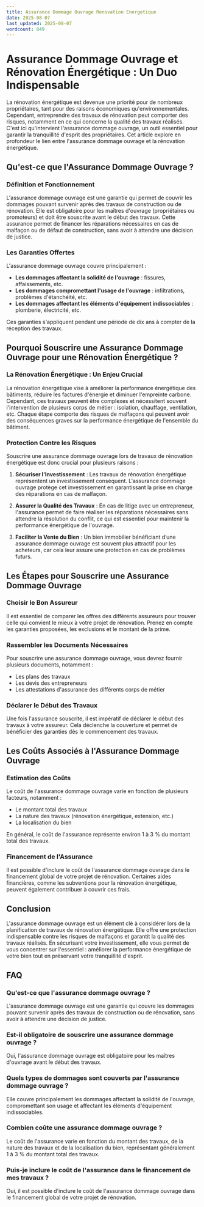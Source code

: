 ```yaml
---
title: Assurance Dommage Ouvrage Renovation Energetique
date: 2025-08-07
last_updated: 2025-08-07
wordcount: 849
---
```


# Assurance Dommage Ouvrage et Rénovation Énergétique : Un Duo Indispensable

La rénovation énergétique est devenue une priorité pour de nombreux propriétaires, tant pour des raisons économiques qu'environnementales. Cependant, entreprendre des travaux de rénovation peut comporter des risques, notamment en ce qui concerne la qualité des travaux réalisés. C'est ici qu'intervient l'assurance dommage ouvrage, un outil essentiel pour garantir la tranquillité d'esprit des propriétaires. Cet article explore en profondeur le lien entre l'assurance dommage ouvrage et la rénovation énergétique.

## Qu'est-ce que l'Assurance Dommage Ouvrage ?

### Définition et Fonctionnement

L'assurance dommage ouvrage est une garantie qui permet de couvrir les dommages pouvant survenir après des travaux de construction ou de rénovation. Elle est obligatoire pour les maîtres d'ouvrage (propriétaires ou promoteurs) et doit être souscrite avant le début des travaux. Cette assurance permet de financer les réparations nécessaires en cas de malfaçon ou de défaut de construction, sans avoir à attendre une décision de justice.

### Les Garanties Offertes

L'assurance dommage ouvrage couvre principalement :

- **Les dommages affectant la solidité de l'ouvrage** : fissures, affaissements, etc.
- **Les dommages compromettant l'usage de l'ouvrage** : infiltrations, problèmes d'étanchéité, etc.
- **Les dommages affectant les éléments d'équipement indissociables** : plomberie, électricité, etc.

Ces garanties s'appliquent pendant une période de dix ans à compter de la réception des travaux.

## Pourquoi Souscrire une Assurance Dommage Ouvrage pour une Rénovation Énergétique ?

### La Rénovation Énergétique : Un Enjeu Crucial

La rénovation énergétique vise à améliorer la performance énergétique des bâtiments, réduire les factures d'énergie et diminuer l'empreinte carbone. Cependant, ces travaux peuvent être complexes et nécessitent souvent l'intervention de plusieurs corps de métier : isolation, chauffage, ventilation, etc. Chaque étape comporte des risques de malfaçons qui peuvent avoir des conséquences graves sur la performance énergétique de l'ensemble du bâtiment.

### Protection Contre les Risques

Souscrire une assurance dommage ouvrage lors de travaux de rénovation énergétique est donc crucial pour plusieurs raisons :

1. **Sécuriser l'Investissement** : Les travaux de rénovation énergétique représentent un investissement conséquent. L'assurance dommage ouvrage protège cet investissement en garantissant la prise en charge des réparations en cas de malfaçon.

2. **Assurer la Qualité des Travaux** : En cas de litige avec un entrepreneur, l'assurance permet de faire réaliser les réparations nécessaires sans attendre la résolution du conflit, ce qui est essentiel pour maintenir la performance énergétique de l'ouvrage.

3. **Faciliter la Vente du Bien** : Un bien immobilier bénéficiant d’une assurance dommage ouvrage est souvent plus attractif pour les acheteurs, car cela leur assure une protection en cas de problèmes futurs.

## Les Étapes pour Souscrire une Assurance Dommage Ouvrage

### Choisir le Bon Assureur

Il est essentiel de comparer les offres des différents assureurs pour trouver celle qui convient le mieux à votre projet de rénovation. Prenez en compte les garanties proposées, les exclusions et le montant de la prime.

### Rassembler les Documents Nécessaires

Pour souscrire une assurance dommage ouvrage, vous devrez fournir plusieurs documents, notamment :

- Les plans des travaux
- Les devis des entrepreneurs
- Les attestations d'assurance des différents corps de métier

### Déclarer le Début des Travaux

Une fois l'assurance souscrite, il est impératif de déclarer le début des travaux à votre assureur. Cela déclenche la couverture et permet de bénéficier des garanties dès le commencement des travaux.

## Les Coûts Associés à l'Assurance Dommage Ouvrage

### Estimation des Coûts

Le coût de l'assurance dommage ouvrage varie en fonction de plusieurs facteurs, notamment :

- Le montant total des travaux
- La nature des travaux (rénovation énergétique, extension, etc.)
- La localisation du bien

En général, le coût de l'assurance représente environ 1 à 3 % du montant total des travaux.

### Financement de l'Assurance

Il est possible d'inclure le coût de l'assurance dommage ouvrage dans le financement global de votre projet de rénovation. Certaines aides financières, comme les subventions pour la rénovation énergétique, peuvent également contribuer à couvrir ces frais.

## Conclusion

L'assurance dommage ouvrage est un élément clé à considérer lors de la planification de travaux de rénovation énergétique. Elle offre une protection indispensable contre les risques de malfaçons et garantit la qualité des travaux réalisés. En sécurisant votre investissement, elle vous permet de vous concentrer sur l'essentiel : améliorer la performance énergétique de votre bien tout en préservant votre tranquillité d'esprit.

## FAQ

### Qu'est-ce que l'assurance dommage ouvrage ?

L'assurance dommage ouvrage est une garantie qui couvre les dommages pouvant survenir après des travaux de construction ou de rénovation, sans avoir à attendre une décision de justice.

### Est-il obligatoire de souscrire une assurance dommage ouvrage ?

Oui, l'assurance dommage ouvrage est obligatoire pour les maîtres d'ouvrage avant le début des travaux.

### Quels types de dommages sont couverts par l'assurance dommage ouvrage ?

Elle couvre principalement les dommages affectant la solidité de l'ouvrage, compromettant son usage et affectant les éléments d'équipement indissociables.

### Combien coûte une assurance dommage ouvrage ?

Le coût de l'assurance varie en fonction du montant des travaux, de la nature des travaux et de la localisation du bien, représentant généralement 1 à 3 % du montant total des travaux.

### Puis-je inclure le coût de l'assurance dans le financement de mes travaux ?

Oui, il est possible d'inclure le coût de l'assurance dommage ouvrage dans le financement global de votre projet de rénovation.